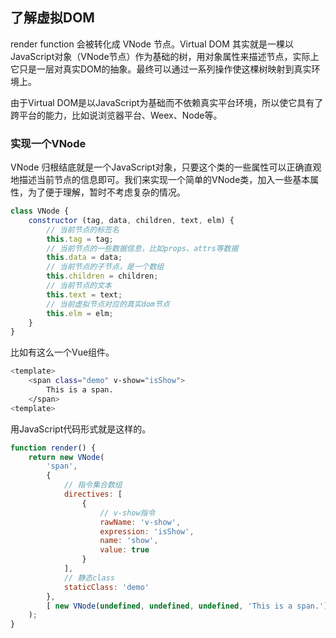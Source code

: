 ## 了解虚拟DOM

render function 会被转化成 VNode 节点。Virtual DOM 其实就是一棵以JavaScript对象（VNode节点）作为基础的树，用对象属性来描述节点，实际上它只是一层对真实DOM的抽象。最终可以通过一系列操作使这棵树映射到真实环境上。

由于Virtual DOM是以JavaScript为基础而不依赖真实平台环境，所以使它具有了跨平台的能力，比如说浏览器平台、Weex、Node等。

### 实现一个VNode

VNode 归根结底就是一个JavaScript对象，只要这个类的一些属性可以正确直观地描述当前节点的信息即可。我们来实现一个简单的VNode类，加入一些基本属性，为了便于理解，暂时不考虑复杂的情况。

```javascript
class VNode {
    constructor (tag, data, children, text, elm) {
        // 当前节点的标签名
        this.tag = tag;
        // 当前节点的一些数据信息，比如props、attrs等数据
        this.data = data;
        // 当前节点的子节点，是一个数组
        this.children = children;
        // 当前节点的文本
        this.text = text;
        // 当前虚拟节点对应的真实dom节点
        this.elm = elm;
    }
}
```

比如有这么一个Vue组件。

```bash
<template>
    <span class="demo" v-show="isShow">
        This is a span.
    </span>
<template>
```

用JavaScript代码形式就是这样的。

```javascript
function render() {
    return new VNode(
        'span',
        {
            // 指令集合数组
            directives: [
                {
                    // v-show指令
                    rawName: 'v-show',
                    expression: 'isShow',
                    name: 'show',
                    value: true
                }
            ],
            // 静态class
            staticClass: 'demo'
        },
        [ new VNode(undefined, undefined, undefined, 'This is a span.')]
    );
}
```